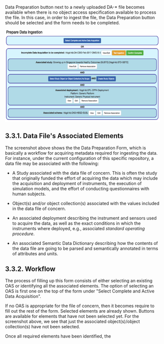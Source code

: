 Data Preparation button next to a newly uploaded DA-* file becomes available when there is no object access specification available to process the file. In this case, in order to ingest the file, the Data Preparation button should be selected and the form needs to be completed. 

![](https://raw.githubusercontent.com/paulopinheiro1234/hadatac-screenshots/master/Sec3/DataPreparation.png)  

## 3.3.1. Data File's Associated Elements

The screenshot above shows the the Data Preparation Form, which is basically a workflow for acquiring metadata required for ingesting the data. For instance, under the current configuration of this specific repository, a data file may be associated with the following:

* A Study associated with the data file of concern. This is often the study that originally funded the effort of acquiring the data which may include the acquisition and deployment of instruments, the execution of simulation models, and the effort of conducting questionnaires with human subjects.  

* Object(s) and/or object collection(s) associated with the values included in the data file of concern.

* An associated deployment describing the instrument and sensors used to acquire the data, as well as the exact conditions in which the instruments where deployed, e.g., associated _standard operating procedure_. 

* An associated Semantic Data Dictionary describing how the contents of the data file are going to be parsed and semantically annotated in terms of attributes and units. 

## 3.3.2. Workflow

The process of filling up this form consists of either selecting an existing OAS or identifying all the associated elements. The option of selecting an OAS is first one on the top of the form under "Select Complete and Active Data Acquisition".

If no OAS is appropriate for the file of concern, then it becomes require to fill out the rest of the form. Selected elements are already shown. Buttons are available for elements that have not been selected yet. For the screenshot above, we see that just the associated object(s)/object collection(s) have not been selected.

Once all required elements have been identified, the   
